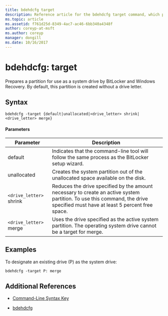 ```yaml
---
title: bdehdcfg target
description: Reference article for the bdehdcfg target command, which prepares a partition for use as a system drive by BitLocker and Windows recovery.
ms.topic: article
ms.assetid: f761d25d-8349-4ac7-ac46-6bb340a4348f
author: coreyp-at-msft
ms.author: coreyp
manager: dongill
ms.date: 10/16/2017
---
```


# bdehdcfg: target

Prepares a partition for use as a system drive by BitLocker and Windows Recovery. By default, this partition is created without a drive letter.

## Syntax

```
bdehdcfg -target {default|unallocated|<drive_letter> shrink|<drive_letter> merge}
```

#### Parameters

| Parameter | Description |
| --------- | ----------- |
| default | Indicates that the command-line tool will follow the same process as the BitLocker setup wizard. |
| unallocated | Creates the system partition out of the unallocated space available on the disk. |
| `<drive_letter>` shrink | Reduces the drive specified by the amount necessary to create an active system partition. To use this command, the drive specified must have at least 5 percent free space. |
| `<drive_letter>` merge | Uses the drive specified as the active system partition. The operating system drive cannot be a target for merge. |

## Examples

To designate an existing drive (P) as the system drive:

```
bdehdcfg -target P: merge
```

## Additional References

- [Command-Line Syntax Key](command-line-syntax-key.md)

- [bdehdcfg](bdehdcfg.md)

